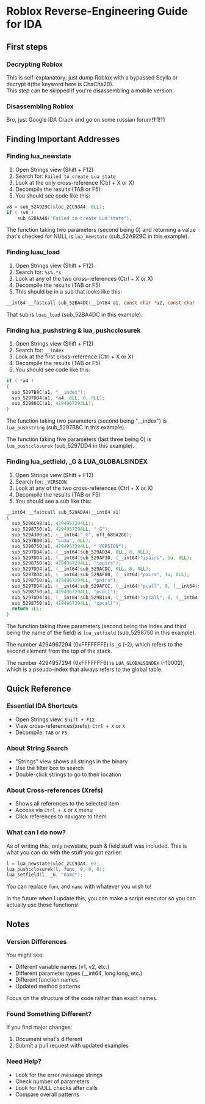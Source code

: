 # Roblox Reverse-Engineering Guide for IDA

## First steps

### Decrypting Roblox

This is self-explanatory; just dump Roblox with a bypassed Scylla or decrypt it(the keyword here is ChaCha20).<br>
This step can be skipped if you're disassembling a mobile version.

### Disassembling Roblox

Bro, just Google IDA Crack and go on some russian forum!1!1!11

## Finding Important Addresses

### Finding lua_newstate
1. Open Strings view (Shift + F12)
2. Search for: `Failed to create Lua state`
3. Look at the only cross-reference (Ctrl + X or X)
4. Decompile the results (TAB or F5)
5. You should see code like this:
```c
v8 = sub_52A929C(&loc_2CC93A4, 0LL);
if ( !v8 )
    sub_62BAA48("Failed to create Lua state");
```
The function taking two parameters (second being 0) and returning a value that's checked for NULL is `lua_newstate` (sub_52A929C in this example).

### Finding luau_load
1. Open Strings view (Shift + F12)
2. Search for: `%s%.*s`
3. Look at any of the two cross-references (Ctrl + X or X)
4. Decompile the results (TAB or F5)
5. This should be in a sub that looks like this:
```c
__int64 __fastcall sub_52BA4DC(__int64 a1, const char *a2, const char *a3, int a4, unsigned int a5)
```
That sub is `luau_load` (sub_52BA4DC in this example).

### Finding lua_pushstring & lua_pushcclosurek
1. Open Strings view (Shift + F12)
2. Search for: `__index`
3. Look at the first cross-reference (Ctrl + X or X)
4. Decompile the results (TAB or F5)
5. You should see code like this:
```c
if ( *a4 )
{
  sub_5297B8C(a1, "__index");
  sub_5297DD4(a1, *a4, 0LL, 0, 0LL);
  sub_52986CC(a1, 4294967293LL);
}
```
The function taking two parameters (second being "__index") is `lua_pushstring` (sub_5297B8C in this example).

The function taking five parameters (last three being 0) is `lua_pushcclosurek` (sub_5297DD4 in this example).

### Finding lua_setfield, _G & LUA_GLOBALSINDEX
1. Open Strings view (Shift + F12)
2. Search for: `_VERSION`
3. Look at any of the two cross-references (Ctrl + X or X)
4. Decompile the results (TAB or F5)
5. You should see a sub like this:
```c
__int64 __fastcall sub_529ADA4(__int64 a1)
{
  sub_5296C98(a1, 4294957294LL);
  sub_5298750(a1, 4294957294LL, "_G");
  sub_529A300(a1, (__int64)"_G", off_680A280);
  sub_5297B00(a1, "Luau", 4LL);
  sub_5298750(a1, 4294957294LL, "_VERSION");
  sub_5297DD4(a1, (__int64)sub_529AD34, 0LL, 0, 0LL);
  sub_5297DD4(a1, (__int64)sub_529AF30, (__int64)"ipairs", 1u, 0LL);
  sub_5298750(a1, 4294967294LL, "ipairs");
  sub_5297DD4(a1, (__int64)sub_529ACDC, 0LL, 0, 0LL);
  sub_5297DD4(a1, (__int64)sub_529AF80, (__int64)"pairs", 1u, 0LL);
  sub_5298750(a1, 4294967294LL, "pairs");
  sub_5297DD4(a1, (__int64)sub_529AFCC, (__int64)"pcall", 0, (__int64)sub_529B0A8);
  sub_5298750(a1, 4294967294LL, "pcall");
  sub_5297DD4(a1, (__int64)sub_529B114, (__int64)"xpcall", 0, (__int64)sub_529B228);
  sub_5298750(a1, 4294967294LL, "xpcall");
  return 1LL;
}
```
The function taking three parameters (second being the index and third being the name of the field) is `lua_setfield` (sub_5298750 in this example).

The number 4294967294 (0xFFFFFFFE) is `_G` (-2), which refers to the second element from the top of the stack.

The number 4294957294 (0xFFFFFFF6) is `LUA_GLOBALSINDEX` (-10002), which is a pseudo-index that always refers to the global table.

## Quick Reference

### Essential IDA Shortcuts
- Open Strings view: `Shift + F12`
- View cross-references(xrefs): `Ctrl + X` or `X`
- Decompile: `TAB` or `F5`

### About String Search
- "Strings" view shows all strings in the binary
- Use the filter box to search
- Double-click strings to go to their location

### About Cross-references (Xrefs)
- Shows all references to the selected item
- Access via `Ctrl + X` or `X` menu
- Click references to navigate to them

### What can I do now?
As of writing this, only newstate, push & field stuff was included. This is what you can do with the stuff you got earlier:
```cpp
l = lua_newstate(&loc_2CC93A4, 0); 
lua_pushcclosurek(l, func, 0, 0, 0);
lua_setfield(l, _G, "name");
```
You can replace `func` and `name` with whatever you wish to!

In the future when I update this, you can make a script executor so you can actually use these functions!

## Notes

### Version Differences
You might see:
- Different variable names (v1, v2, etc.)
- Different parameter types (__int64, long long, etc.)
- Different function names
- Updated method patterns

Focus on the structure of the code rather than exact names.

### Found Something Different?
If you find major changes:
1. Document what's different
2. Submit a pull request with updated examples

### Need Help?
- Look for the error message strings
- Check number of parameters
- Look for NULL checks after calls
- Compare overall patterns
